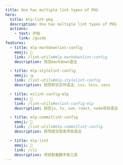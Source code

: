 ```yaml
---
title: One has multiple lint types of PKG
hero:
  title: mlp-lint-pkg
  description: One has multiple lint types of PKG
  actions:
    - text: 开始
      link: /guide
features:
  - title: mlp-markdownlint-config
    emoji: 🚁
    link: /lint-utils#mlp-markdownlint-config
    description: 规范markdown语法

  - title: mlp-stylelint-config
    emoji: 🛸
    link: /lint-utils#mlp-stylelint-config
    description: 规范样式文件语法，css，less，sass

  - title: eslint-config-mlp
    emoji: 🛫
    link: /lint-utils#eslint-config-mlp
    description: 规范js，ts，vue，react，node项目语法

  - title: mlp-commitlint-config
    emoji: 🛬
    link: /lint-utils#mlp-commitlint-config
    description: 规范提交信息项目语法

  - title: mlp-lint
    emoji: 🚀
    link: /cli
    description: 项目配套脚手架工具
---
```

